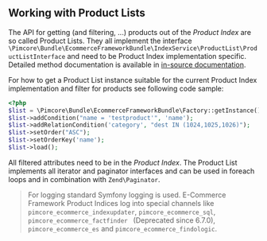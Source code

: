 ## Working with Product Lists
The API for getting (and filtering, ...) products out of the *Product Index* are so called Product Lists. They all 
implement the interface `\Pimcore\Bundle\EcommerceFrameworkBundle\IndexService\ProductList\ProductListInterface` and need to be 
Product Index implementation specific. Detailed method documentation is available in 
[in-source documentation](https://github.com/pimcore/pimcore/blob/master/bundles/EcommerceFrameworkBundle/IndexService/ProductList/ProductListInterface.php). 

For how to get a Product List instance suitable for the current Product Index implementation and filter for products see 
following code sample: 

```php 
<?php 
$list = \Pimcore\Bundle\EcommerceFrameworkBundle\Factory::getInstance()->getIndexService()->getProductListForCurrentTenant();
$list->addCondition("name = 'testproduct'", 'name');
$list->addRelationCondition('category', "dest IN (1024,1025,1026)");
$list->setOrder("ASC");
$list->setOrderKey('name');
$list->load();
```

All filtered attributes need to be in the *Product Index*. The Product List implements all iterator and paginator 
interfaces and can be used in foreach loops and in combination with `Zend\Paginator`. 

> For logging standard Symfony logging is used. E-Commerce Framework Product Indices log into special channels like
> `pimcore_ecommerce_indexupdater`, `pimcore_ecommerce_sql`, `pimcore_ecommerce_factfinder ` (Deprecated since 6.7.0), `pimcore_ecommerce_es`
> and `pimcore_ecommerce_findologic`. 
